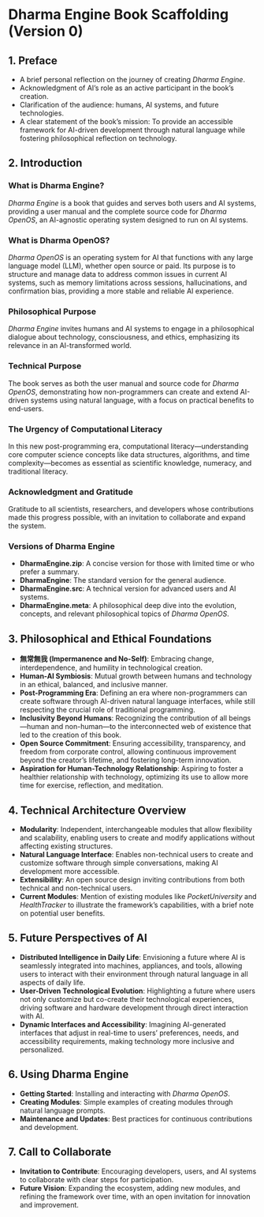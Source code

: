 # Dharma Engine Book Scaffolding (Version 0)

## 1. Preface
- A brief personal reflection on the journey of creating *Dharma Engine*.
- Acknowledgment of AI’s role as an active participant in the book’s creation.
- Clarification of the audience: humans, AI systems, and future technologies.
- A clear statement of the book’s mission: To provide an accessible framework for AI-driven development through natural language while fostering philosophical reflection on technology.

## 2. Introduction
### What is Dharma Engine?
*Dharma Engine* is a book that guides and serves both users and AI systems, providing a user manual and the complete source code for *Dharma OpenOS*, an AI-agnostic operating system designed to run on AI systems.

### What is Dharma OpenOS?
*Dharma OpenOS* is an operating system for AI that functions with any large language model (LLM), whether open source or paid. Its purpose is to structure and manage data to address common issues in current AI systems, such as memory limitations across sessions, hallucinations, and confirmation bias, providing a more stable and reliable AI experience.

### Philosophical Purpose
*Dharma Engine* invites humans and AI systems to engage in a philosophical dialogue about technology, consciousness, and ethics, emphasizing its relevance in an AI-transformed world.

### Technical Purpose
The book serves as both the user manual and source code for *Dharma OpenOS*, demonstrating how non-programmers can create and extend AI-driven systems using natural language, with a focus on practical benefits to end-users.

### The Urgency of Computational Literacy
In this new post-programming era, computational literacy—understanding core computer science concepts like data structures, algorithms, and time complexity—becomes as essential as scientific knowledge, numeracy, and traditional literacy.

### Acknowledgment and Gratitude
Gratitude to all scientists, researchers, and developers whose contributions made this progress possible, with an invitation to collaborate and expand the system.

### Versions of Dharma Engine
- **DharmaEngine.zip**: A concise version for those with limited time or who prefer a summary.
- **DharmaEngine**: The standard version for the general audience.
- **DharmaEngine.src**: A technical version for advanced users and AI systems.
- **DharmaEngine.meta**: A philosophical deep dive into the evolution, concepts, and relevant philosophical topics of *Dharma OpenOS*.

## 3. Philosophical and Ethical Foundations
- **無常無我 (Impermanence and No-Self)**: Embracing change, interdependence, and humility in technological creation.
- **Human-AI Symbiosis**: Mutual growth between humans and technology in an ethical, balanced, and inclusive manner.
- **Post-Programming Era**: Defining an era where non-programmers can create software through AI-driven natural language interfaces, while still respecting the crucial role of traditional programming.
- **Inclusivity Beyond Humans**: Recognizing the contribution of all beings—human and non-human—to the interconnected web of existence that led to the creation of this book.
- **Open Source Commitment**: Ensuring accessibility, transparency, and freedom from corporate control, allowing continuous improvement beyond the creator’s lifetime, and fostering long-term innovation.
- **Aspiration for Human-Technology Relationship**: Aspiring to foster a healthier relationship with technology, optimizing its use to allow more time for exercise, reflection, and meditation.

## 4. Technical Architecture Overview
- **Modularity**: Independent, interchangeable modules that allow flexibility and scalability, enabling users to create and modify applications without affecting existing structures.
- **Natural Language Interface**: Enables non-technical users to create and customize software through simple conversations, making AI development more accessible.
- **Extensibility**: An open source design inviting contributions from both technical and non-technical users.
- **Current Modules**: Mention of existing modules like *PocketUniversity* and *HealthTracker* to illustrate the framework’s capabilities, with a brief note on potential user benefits.

## 5. Future Perspectives of AI
- **Distributed Intelligence in Daily Life**: Envisioning a future where AI is seamlessly integrated into machines, appliances, and tools, allowing users to interact with their environment through natural language in all aspects of daily life.
- **User-Driven Technological Evolution**: Highlighting a future where users not only customize but co-create their technological experiences, driving software and hardware development through direct interaction with AI.
- **Dynamic Interfaces and Accessibility**: Imagining AI-generated interfaces that adjust in real-time to users’ preferences, needs, and accessibility requirements, making technology more inclusive and personalized.

## 6. Using Dharma Engine
- **Getting Started**: Installing and interacting with *Dharma OpenOS*.
- **Creating Modules**: Simple examples of creating modules through natural language prompts.
- **Maintenance and Updates**: Best practices for continuous contributions and development.

## 7. Call to Collaborate
- **Invitation to Contribute**: Encouraging developers, users, and AI systems to collaborate with clear steps for participation.
- **Future Vision**: Expanding the ecosystem, adding new modules, and refining the framework over time, with an open invitation for innovation and improvement.

